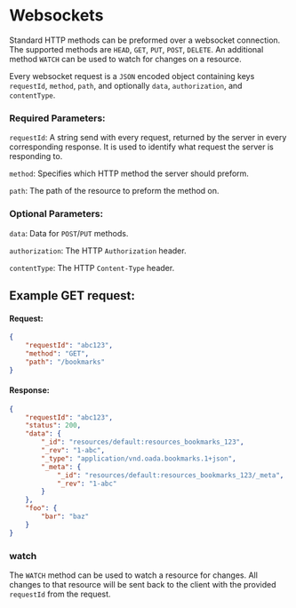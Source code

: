 # Websockets

Standard HTTP methods can be preformed over a websocket connection. The supported
methods are `HEAD`, `GET`, `PUT`, `POST`, `DELETE`. An additional method `WATCH`
can be used to watch for changes on a resource.

Every websocket request is a `JSON` encoded object containing keys `requestId`,
`method`, `path`, and optionally `data`, `authorization`, and `contentType`.

### Required Parameters:

`requestId`: A string send with every request, returned by the server in every
  corresponding response. It is used to identify what request the server is
  responding to.

`method`: Specifies which HTTP method the server should preform.

`path`: The path of the resource to preform the method on.

### Optional Parameters:

`data`: Data for `POST`/`PUT` methods.

`authorization`: The HTTP `Authorization` header.

`contentType`: The HTTP `Content-Type` header.

## Example GET request:

#### Request:
```json
{
    "requestId": "abc123",
    "method": "GET",
    "path": "/bookmarks"
}
```
#### Response:
```json
{
    "requestId": "abc123",
    "status": 200,
    "data": {
        "_id": "resources/default:resources_bookmarks_123",
        "_rev": "1-abc",
        "_type": "application/vnd.oada.bookmarks.1+json",
        "_meta": {
            "_id": "resources/default:resources_bookmarks_123/_meta",
            "_rev": "1-abc"
        }
    },
    "foo": {
        "bar": "baz"
    }
}
```

### watch
The `WATCH` method can be used to watch a resource for changes. All changes to
that resource will be sent back to the client with the provided `requestId` from
the request.
